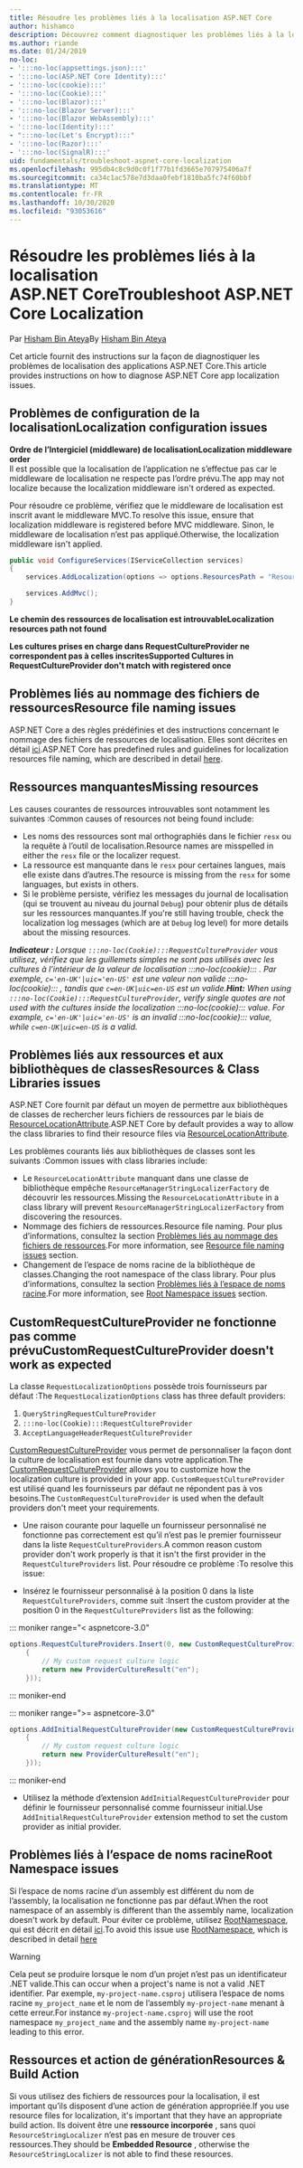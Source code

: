 ```yaml
---
title: Résoudre les problèmes liés à la localisation ASP.NET Core
author: hishamco
description: Découvrez comment diagnostiquer les problèmes liés à la localisation dans les applications ASP.NET Core.
ms.author: riande
ms.date: 01/24/2019
no-loc:
- ':::no-loc(appsettings.json):::'
- ':::no-loc(ASP.NET Core Identity):::'
- ':::no-loc(cookie):::'
- ':::no-loc(Cookie):::'
- ':::no-loc(Blazor):::'
- ':::no-loc(Blazor Server):::'
- ':::no-loc(Blazor WebAssembly):::'
- ':::no-loc(Identity):::'
- ":::no-loc(Let's Encrypt):::"
- ':::no-loc(Razor):::'
- ':::no-loc(SignalR):::'
uid: fundamentals/troubleshoot-aspnet-core-localization
ms.openlocfilehash: 995db4c8c9d0c0f1f77b1fd3665e707975406a7f
ms.sourcegitcommit: ca34c1ac578e7d3daa0febf1810ba5fc74f60bbf
ms.translationtype: MT
ms.contentlocale: fr-FR
ms.lasthandoff: 10/30/2020
ms.locfileid: "93053616"
---
```

# <a name="troubleshoot-aspnet-core-localization"></a><span data-ttu-id="c35c8-103">Résoudre les problèmes liés à la localisation ASP.NET Core</span><span class="sxs-lookup"><span data-stu-id="c35c8-103">Troubleshoot ASP.NET Core Localization</span></span>

<span data-ttu-id="c35c8-104">Par [Hisham Bin Ateya](https://github.com/hishamco)</span><span class="sxs-lookup"><span data-stu-id="c35c8-104">By [Hisham Bin Ateya](https://github.com/hishamco)</span></span>

<span data-ttu-id="c35c8-105">Cet article fournit des instructions sur la façon de diagnostiquer les problèmes de localisation des applications ASP.NET Core.</span><span class="sxs-lookup"><span data-stu-id="c35c8-105">This article provides instructions on how to diagnose ASP.NET Core app localization issues.</span></span>

## <a name="localization-configuration-issues"></a><span data-ttu-id="c35c8-106">Problèmes de configuration de la localisation</span><span class="sxs-lookup"><span data-stu-id="c35c8-106">Localization configuration issues</span></span>

<span data-ttu-id="c35c8-107">**Ordre de l’Intergiciel (middleware) de localisation**</span><span class="sxs-lookup"><span data-stu-id="c35c8-107">**Localization middleware order**</span></span>  
<span data-ttu-id="c35c8-108">Il est possible que la localisation de l’application ne s’effectue pas car le middleware de localisation ne respecte pas l’ordre prévu.</span><span class="sxs-lookup"><span data-stu-id="c35c8-108">The app may not localize because the localization middleware isn't ordered as expected.</span></span>

<span data-ttu-id="c35c8-109">Pour résoudre ce problème, vérifiez que le middleware de localisation est inscrit avant le middleware MVC.</span><span class="sxs-lookup"><span data-stu-id="c35c8-109">To resolve this issue, ensure that localization middleware is registered before MVC middleware.</span></span> <span data-ttu-id="c35c8-110">Sinon, le middleware de localisation n’est pas appliqué.</span><span class="sxs-lookup"><span data-stu-id="c35c8-110">Otherwise, the localization middleware isn't applied.</span></span>

```csharp
public void ConfigureServices(IServiceCollection services)
{
    services.AddLocalization(options => options.ResourcesPath = "Resources");

    services.AddMvc();
}
```

<span data-ttu-id="c35c8-111">**Le chemin des ressources de localisation est introuvable**</span><span class="sxs-lookup"><span data-stu-id="c35c8-111">**Localization resources path not found**</span></span>

<span data-ttu-id="c35c8-112">**Les cultures prises en charge dans RequestCultureProvider ne correspondent pas à celles inscrites**</span><span class="sxs-lookup"><span data-stu-id="c35c8-112">**Supported Cultures in RequestCultureProvider don't match with registered once**</span></span>  

## <a name="resource-file-naming-issues"></a><span data-ttu-id="c35c8-113">Problèmes liés au nommage des fichiers de ressources</span><span class="sxs-lookup"><span data-stu-id="c35c8-113">Resource file naming issues</span></span>

<span data-ttu-id="c35c8-114">ASP.NET Core a des règles prédéfinies et des instructions concernant le nommage des fichiers de ressources de localisation. Elles sont décrites en détail [ici](xref:fundamentals/localization?view=aspnetcore-2.2#resource-file-naming).</span><span class="sxs-lookup"><span data-stu-id="c35c8-114">ASP.NET Core has predefined rules and guidelines for localization resources file naming, which are described in detail [here](xref:fundamentals/localization?view=aspnetcore-2.2#resource-file-naming).</span></span>

## <a name="missing-resources"></a><span data-ttu-id="c35c8-115">Ressources manquantes</span><span class="sxs-lookup"><span data-stu-id="c35c8-115">Missing resources</span></span>

<span data-ttu-id="c35c8-116">Les causes courantes de ressources introuvables sont notamment les suivantes :</span><span class="sxs-lookup"><span data-stu-id="c35c8-116">Common causes of resources not being found include:</span></span>

- <span data-ttu-id="c35c8-117">Les noms des ressources sont mal orthographiés dans le fichier `resx` ou la requête à l’outil de localisation.</span><span class="sxs-lookup"><span data-stu-id="c35c8-117">Resource names are misspelled in either the `resx` file or the localizer request.</span></span>
- <span data-ttu-id="c35c8-118">La ressource est manquante dans le `resx` pour certaines langues, mais elle existe dans d’autres.</span><span class="sxs-lookup"><span data-stu-id="c35c8-118">The resource is missing from the `resx` for some languages, but exists in others.</span></span>
- <span data-ttu-id="c35c8-119">Si le problème persiste, vérifiez les messages du journal de localisation (qui se trouvent au niveau du journal `Debug`) pour obtenir plus de détails sur les ressources manquantes.</span><span class="sxs-lookup"><span data-stu-id="c35c8-119">If you're still having trouble, check the localization log messages (which are at `Debug` log level) for more details about the missing resources.</span></span>

<span data-ttu-id="c35c8-120">_**Indicateur :** Lorsque `:::no-loc(Cookie):::RequestCultureProvider` vous utilisez, vérifiez que les guillemets simples ne sont pas utilisés avec les cultures à l’intérieur de la valeur de localisation :::no-loc(cookie)::: . Par exemple, `c='en-UK'|uic='en-US'` est une valeur non valide :::no-loc(cookie)::: , tandis que `c=en-UK|uic=en-US` est un valide._</span><span class="sxs-lookup"><span data-stu-id="c35c8-120">_**Hint:** When using `:::no-loc(Cookie):::RequestCultureProvider`, verify single quotes are not used with the cultures inside the localization :::no-loc(cookie)::: value. For example, `c='en-UK'|uic='en-US'` is an invalid :::no-loc(cookie)::: value, while `c=en-UK|uic=en-US` is a valid._</span></span>

## <a name="resources--class-libraries-issues"></a><span data-ttu-id="c35c8-121">Problèmes liés aux ressources et aux bibliothèques de classes</span><span class="sxs-lookup"><span data-stu-id="c35c8-121">Resources & Class Libraries issues</span></span>

<span data-ttu-id="c35c8-122">ASP.NET Core fournit par défaut un moyen de permettre aux bibliothèques de classes de rechercher leurs fichiers de ressources par le biais de [ResourceLocationAttribute](/dotnet/api/microsoft.extensions.localization.resourcelocationattribute?view=aspnetcore-2.1).</span><span class="sxs-lookup"><span data-stu-id="c35c8-122">ASP.NET Core by default provides a way to allow the class libraries to find their resource files via [ResourceLocationAttribute](/dotnet/api/microsoft.extensions.localization.resourcelocationattribute?view=aspnetcore-2.1).</span></span>

<span data-ttu-id="c35c8-123">Les problèmes courants liés aux bibliothèques de classes sont les suivants :</span><span class="sxs-lookup"><span data-stu-id="c35c8-123">Common issues with class libraries include:</span></span>
- <span data-ttu-id="c35c8-124">Le `ResourceLocationAttribute` manquant dans une classe de bibliothèque empêche `ResourceManagerStringLocalizerFactory` de découvrir les ressources.</span><span class="sxs-lookup"><span data-stu-id="c35c8-124">Missing the `ResourceLocationAttribute` in a class library will prevent `ResourceManagerStringLocalizerFactory` from discovering the resources.</span></span>
- <span data-ttu-id="c35c8-125">Nommage des fichiers de ressources.</span><span class="sxs-lookup"><span data-stu-id="c35c8-125">Resource file naming.</span></span> <span data-ttu-id="c35c8-126">Pour plus d’informations, consultez la section [Problèmes liés au nommage des fichiers de ressources](#resource-file-naming-issues).</span><span class="sxs-lookup"><span data-stu-id="c35c8-126">For more information, see [Resource file naming issues](#resource-file-naming-issues) section.</span></span>
- <span data-ttu-id="c35c8-127">Changement de l’espace de noms racine de la bibliothèque de classes.</span><span class="sxs-lookup"><span data-stu-id="c35c8-127">Changing the root namespace of the class library.</span></span> <span data-ttu-id="c35c8-128">Pour plus d’informations, consultez la section [Problèmes liés à l’espace de noms racine](#root-namespace-issues).</span><span class="sxs-lookup"><span data-stu-id="c35c8-128">For more information, see [Root Namespace issues](#root-namespace-issues) section.</span></span>

## <a name="customrequestcultureprovider-doesnt-work-as-expected"></a><span data-ttu-id="c35c8-129">CustomRequestCultureProvider ne fonctionne pas comme prévu</span><span class="sxs-lookup"><span data-stu-id="c35c8-129">CustomRequestCultureProvider doesn't work as expected</span></span>

<span data-ttu-id="c35c8-130">La classe `RequestLocalizationOptions` possède trois fournisseurs par défaut :</span><span class="sxs-lookup"><span data-stu-id="c35c8-130">The `RequestLocalizationOptions` class has three default providers:</span></span>

1. `QueryStringRequestCultureProvider`
2. `:::no-loc(Cookie):::RequestCultureProvider`
3. `AcceptLanguageHeaderRequestCultureProvider`

<span data-ttu-id="c35c8-131">[CustomRequestCultureProvider](/dotnet/api/microsoft.aspnetcore.localization.customrequestcultureprovider?view=aspnetcore-2.1) vous permet de personnaliser la façon dont la culture de localisation est fournie dans votre application.</span><span class="sxs-lookup"><span data-stu-id="c35c8-131">The [CustomRequestCultureProvider](/dotnet/api/microsoft.aspnetcore.localization.customrequestcultureprovider?view=aspnetcore-2.1) allows you to customize how the localization culture is provided in your app.</span></span> <span data-ttu-id="c35c8-132">`CustomRequestCultureProvider` est utilisé quand les fournisseurs par défaut ne répondent pas à vos besoins.</span><span class="sxs-lookup"><span data-stu-id="c35c8-132">The `CustomRequestCultureProvider` is used when the default providers don't meet your requirements.</span></span>

- <span data-ttu-id="c35c8-133">Une raison courante pour laquelle un fournisseur personnalisé ne fonctionne pas correctement est qu’il n’est pas le premier fournisseur dans la liste `RequestCultureProviders`.</span><span class="sxs-lookup"><span data-stu-id="c35c8-133">A common reason custom provider don't work properly is that it isn't the first provider in the `RequestCultureProviders` list.</span></span> <span data-ttu-id="c35c8-134">Pour résoudre ce problème :</span><span class="sxs-lookup"><span data-stu-id="c35c8-134">To resolve this issue:</span></span>

- <span data-ttu-id="c35c8-135">Insérez le fournisseur personnalisé à la position 0 dans la liste `RequestCultureProviders`, comme suit :</span><span class="sxs-lookup"><span data-stu-id="c35c8-135">Insert the custom provider at the position 0 in the `RequestCultureProviders` list as the following:</span></span>

::: moniker range="< aspnetcore-3.0"
```csharp
options.RequestCultureProviders.Insert(0, new CustomRequestCultureProvider(async context =>
    {
        // My custom request culture logic
        return new ProviderCultureResult("en");
    }));
```
::: moniker-end

::: moniker range=">= aspnetcore-3.0"
```csharp
options.AddInitialRequestCultureProvider(new CustomRequestCultureProvider(async context =>
    {
        // My custom request culture logic
        return new ProviderCultureResult("en");
    }));
```
::: moniker-end

- <span data-ttu-id="c35c8-136">Utilisez la méthode d’extension `AddInitialRequestCultureProvider` pour définir le fournisseur personnalisé comme fournisseur initial.</span><span class="sxs-lookup"><span data-stu-id="c35c8-136">Use `AddInitialRequestCultureProvider` extension method to set the custom provider as initial provider.</span></span>

## <a name="root-namespace-issues"></a><span data-ttu-id="c35c8-137">Problèmes liés à l’espace de noms racine</span><span class="sxs-lookup"><span data-stu-id="c35c8-137">Root Namespace issues</span></span>

<span data-ttu-id="c35c8-138">Si l’espace de noms racine d’un assembly est différent du nom de l’assembly, la localisation ne fonctionne pas par défaut.</span><span class="sxs-lookup"><span data-stu-id="c35c8-138">When the root namespace of an assembly is different than the assembly name, localization doesn't work by default.</span></span> <span data-ttu-id="c35c8-139">Pour éviter ce problème, utilisez [RootNamespace](/dotnet/api/microsoft.extensions.localization.rootnamespaceattribute?view=aspnetcore-2.1), qui est décrit en détail [ici](xref:fundamentals/localization?view=aspnetcore-2.2#resource-file-naming).</span><span class="sxs-lookup"><span data-stu-id="c35c8-139">To avoid this issue use [RootNamespace](/dotnet/api/microsoft.extensions.localization.rootnamespaceattribute?view=aspnetcore-2.1), which is described in detail [here](xref:fundamentals/localization?view=aspnetcore-2.2#resource-file-naming)</span></span>

> [!WARNING]
> <span data-ttu-id="c35c8-140">Cela peut se produire lorsque le nom d’un projet n’est pas un identificateur .NET valide.</span><span class="sxs-lookup"><span data-stu-id="c35c8-140">This can occur when a project's name is not a valid .NET identifier.</span></span> <span data-ttu-id="c35c8-141">Par exemple, `my-project-name.csproj` utilisera l’espace de noms racine `my_project_name` et le nom de l’assembly `my-project-name` menant à cette erreur.</span><span class="sxs-lookup"><span data-stu-id="c35c8-141">For instance `my-project-name.csproj` will use the root namespace `my_project_name` and the assembly name `my-project-name` leading to this error.</span></span> 

## <a name="resources--build-action"></a><span data-ttu-id="c35c8-142">Ressources et action de génération</span><span class="sxs-lookup"><span data-stu-id="c35c8-142">Resources & Build Action</span></span>

<span data-ttu-id="c35c8-143">Si vous utilisez des fichiers de ressources pour la localisation, il est important qu’ils disposent d’une action de génération appropriée.</span><span class="sxs-lookup"><span data-stu-id="c35c8-143">If you use resource files for localization, it's important that they have an appropriate build action.</span></span> <span data-ttu-id="c35c8-144">Ils doivent être une **ressource incorporée** , sans quoi `ResourceStringLocalizer` n’est pas en mesure de trouver ces ressources.</span><span class="sxs-lookup"><span data-stu-id="c35c8-144">They should be **Embedded Resource** , otherwise the `ResourceStringLocalizer` is not able to find these resources.</span></span>
